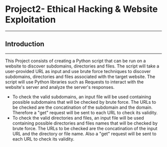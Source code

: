 # Project2- Ethical Hacking & Website Exploitation
---------------------------------------------
## Introduction
---------------------------------------------
This Project consists of creating a Python script that can be run on a website to discover subdomains, directories and files.
The script will take a user-provided URL as input and use brute force techniques to discover subdomains, directories and files associated 
with the target website. The script will use Python libraries such as Requests to interact with the website's server and analyze the server's responses.

* To check the valid subdomains, an input file will be used containing possible subdomains that will be checked by brute force. The URLs to be checked are
the concatination of the subdomain and the domain. Therefore a "get" request will be sent to each URL to check its validity.
* To check the valid directories and files, an input file will be used containing possible directories and files names that will be checked by brute force. 
The URLs to be checked are the concatination of the input URL and the directory or file name. Also a "get" request will be sent to each URL to check its validity.
